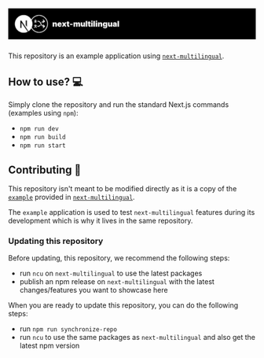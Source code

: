 # ![next-multilingual](./next-multilingual-banner.svg)

This repository is an example application using [`next-multilingual`](https://github.com/Avansai/next-multilingual).

## How to use? 💻

Simply clone the repository and run the standard Next.js commands (examples using `npm`):

- `npm run dev`
- `npm run build`
- `npm run start`

## Contributing 💨

This repository isn't meant to be modified directly as it is a copy of the [`example`](https://github.com/Avansai/next-multilingual/tree/main/example) provided in [`next-multilingual`](https://github.com/Avansai/next-multilingual).

The `example` application is used to test `next-multilingual` features during its development which is why it lives in the same repository.

### Updating this repository

Before updating, this repository, we recommend the following steps:

- run `ncu` on `next-multilingual` to use the latest packages
- publish an npm release on `next-multilingual` with the latest changes/features you want to showcase here

When you are ready to update this repository, you can do the following steps:

- run `npm run synchronize-repo`
- run `ncu` to use the same packages as `next-multilingual` and also get the latest npm version